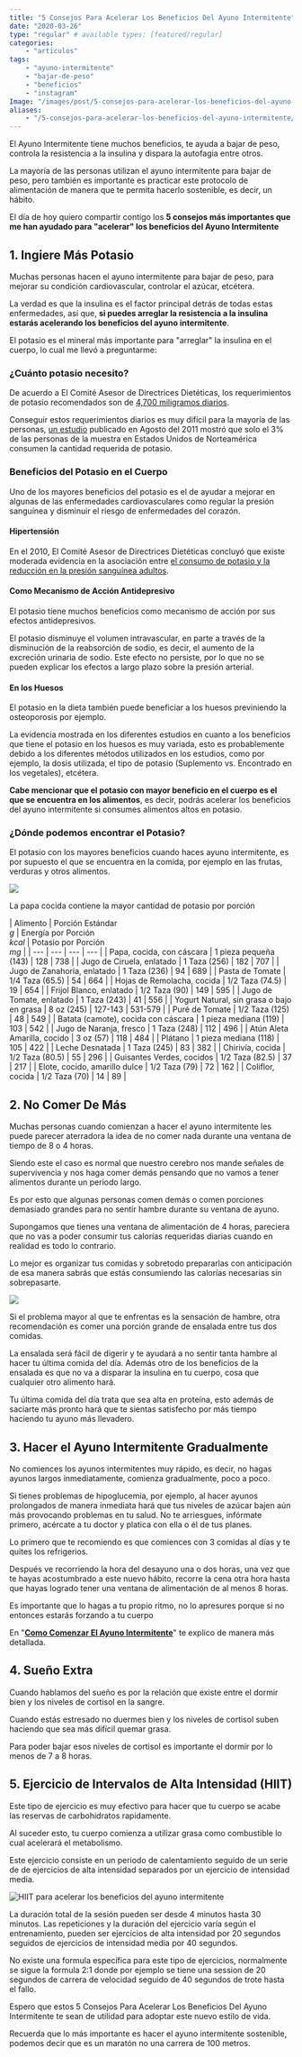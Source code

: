 ```yaml
---
title: "5 Consejos Para Acelerar Los Beneficios Del Ayuno Intermitente"
date: "2020-03-26"
type: "regular" # available types: [featured/regular]
categories:
    - "articulos"
tags:
    - "ayuno-intermitente"
    - "bajar-de-peso"
    - "beneficios"
    - "instagram"
Image: "/images/post/5-consejos-para-acelerar-los-beneficios-del-ayuno-intermitente/Consejos_Para_Acelerar-min.jpg"
aliases:
    - "/5-consejos-para-acelerar-los-beneficios-del-ayuno-intermitente/"
---
```


El Ayuno Intermitente tiene muchos beneficios, te ayuda a bajar de peso, controla la resistencia a la insulina y dispara la autofagia entre otros.

La mayoría de las personas utilizan el ayuno intermitente para bajar de peso, pero también es importante es practicar este protocolo de alimentación de manera que te permita hacerlo sostenible, es decir, un hábito.

El día de hoy quiero compartir contigo los **5 consejos más importantes que me han ayudado para "acelerar" los beneficios del Ayuno Intermitente**

## 1\. Ingiere Más Potasio

Muchas personas hacen el ayuno intermitente para bajar de peso, para mejorar su condición cardiovascular, controlar el azúcar, etcétera.

La verdad es que la insulina es el factor principal detrás de todas estas enfermedades, así que, **si puedes arreglar la resistencia a la insulina estarás acelerando los beneficios del ayuno intermitente**.

El potasio es el mineral más importante para "arreglar" la insulina en el cuerpo, lo cual me llevó a preguntarme:

### ¿Cuánto potasio necesito?

De acuerdo a El Comité Asesor de Directrices Dietéticas, los requerimientos de potasio recomendados son de [4,700 miligramos diarios](https://www.ncbi.nlm.nih.gov/pmc/articles/PMC3650509/).

Conseguir estos requerimientos diarios es muy difícil para la mayoría de las personas, [un estudio](https://www.ncbi.nlm.nih.gov/pmc/articles/PMC3174857/) publicado en Agosto del 2011 mostró que solo el 3% de las personas de la muestra en Estados Unidos de Norteamérica consumen la cantidad requerida de potasio.

### Beneficios del Potasio en el Cuerpo

Uno de los mayores beneficios del potasio es el de ayudar a mejorar en algunas de las enfermedades cardiovasculares como regular la presión sanguínea y disminuir el riesgo de enfermedades del corazón.

#### Hipertensión

En el 2010, El Comité Asesor de Directrices Dietéticas concluyó que existe moderada evidencia en la asociación entre [el consumo de potasio y la reducción en la presión sanguínea adultos](https://www.ncbi.nlm.nih.gov/pubmed/21403995/).

#### Como Mecanismo de Acción Antidepresivo

El potasio tiene muchos beneficios como mecanismo de acción por sus efectos antidepresivos.

El potasio disminuye el volumen intravascular, en parte a través de la disminución de la reabsorción de sodio, es decir, el aumento de la excreción urinaria de sodio. Este efecto no persiste, por lo que no se pueden explicar los efectos a largo plazo sobre la presión arterial.

#### En los Huesos

El potasio en la dieta también puede beneficiar a los huesos previniendo la osteoporosis por ejemplo.

La evidencia mostrada en los diferentes estudios en cuanto a los beneficios que tiene el potasio en los huesos es muy variada, esto es probablemente debido a los diferentes métodos utilizados en los estudios, como por ejemplo, la dosis utilizada, el tipo de potasio (Suplemento vs. Encontrado en los vegetales), etcétera.

**Cabe mencionar que el potasio con mayor beneficio en el cuerpo es el que se encuentra en los alimentos**, es decir, podrás acelerar los beneficios del ayuno intermitente si consumes alimentos altos en potasio.

### ¿Dónde podemos encontrar el Potasio?

El potasio con los mayores beneficios cuando haces ayuno intermitente, es por supuesto el que se encuentra en la comida, por ejemplo en las frutas, verduras y otros alimentos.

![](images/Papas-min-768x511.jpg)

La papa cocida contiene la mayor cantidad de potasio por porción

| Alimento | Porción Estándar  
_g_ | Energía por Porción  
_kcal_ | Potasio por Porción  
_mg_ |
| --- | --- | --- | --- |
| Papa, cocida, con cáscara | 1 pieza pequeña (143) | 128 | 738 |
| Jugo de Ciruela, enlatado | 1 Taza (256) | 182 | 707 |
| Jugo de Zanahoria, enlatado | 1 Taza (236) | 94 | 689 |
| Pasta de Tomate | 1/4 Taza (65.5) | 54 | 664 |
| Hojas de Remolacha, cocida | 1/2 Taza (74.5) | 19 | 654 |
| Frijol Blanco, enlatado | 1/2 Taza (90) | 149 | 595 |
| Jugo de Tomate, enlatado | 1 Taza (243) | 41 | 556 |
| Yogurt Natural, sin grasa o bajo en grasa | 8 oz (245) | 127-143 | 531-579 |
| Puré de Tomate | 1/2 Taza (125) | 48 | 549 |
| Batata (camote), cocida con cáscara | 1 pieza mediana (119) | 103 | 542 |
| Jugo de Naranja, fresco | 1 Taza (248) | 112 | 496 |
| Atún Aleta Amarilla, cocido | 3 oz (57) | 118 | 484 |
| Plátano | 1 pieza mediana (118) | 105 | 422 |
| Leche Desnatada | 1 Taza (245) | 83 | 382 |
| Chirivía, cocida | 1/2 Taza (80.5) | 55 | 296 |
| Guisantes Verdes, cocidos | 1/2 Taza (82.5) | 37 | 217 |
| Elote, cocido, amarillo dulce | 1/2 Taza (79) | 72 | 162 |
| Coliflor, cocida | 1/2 Taza (70) | 14 | 89 |

## 2\. No Comer De Más

Muchas personas cuando comienzan a hacer el ayuno intermitente les puede parecer aterradora la idea de no comer nada durante una ventana de tiempo de 8 o 4 horas.

Siendo este el caso es normal que nuestro cerebro nos mande señales de supervivencia y nos haga comer demás pensando que no vamos a tener alimentos durante un periodo largo.

Es por esto que algunas personas comen demás o comen porciones demasiado grandes para no sentir hambre durante su ventana de ayuno.

Supongamos que tienes una ventana de alimentación de 4 horas, pareciera que no vas a poder consumir tus calorías requeridas diarias cuando en realidad es todo lo contrario.

Lo mejor es organizar tus comidas y sobretodo prepararlas con anticipación de esa manera sabrás que estás consumiendo las calorías necesarias sin sobrepasarte.

![](images/Errores-ayuno-intermitente-768x324.jpg)

Si el problema mayor al que te enfrentas es la sensación de hambre, otra recomendación es comer una porción grande de ensalada entre tus dos comidas.

La ensalada será fácil de digerir y te ayudará a no sentir tanta hambre al hacer tu última comida del día. Además otro de los beneficios de la ensalada es que no va a disparar la insulina en tu cuerpo, cosa que cualquier otro alimento hará.

Tu última comida del día trata que sea alta en proteína, esto además de saciarte más pronto hará que te sientas satisfecho por más tiempo haciendo tu ayuno más llevadero.

## 3\. Hacer el Ayuno Intermitente Gradualmente

No comiences los ayunos intermitentes muy rápido, es decir, no hagas ayunos largos inmediatamente, comienza gradualmente, poco a poco.

Si tienes problemas de hipoglucemia, por ejemplo, al hacer ayunos prolongados de manera inmediata hará que tus niveles de azúcar bajen aún más provocando problemas en tu salud. No te arriesgues, infórmate primero, acércate a tu doctor y platica con ella o él de tus planes.

Lo primero que te recomiendo es que comiences con 3 comidas al días y te quites los refrigerios.

Después ve recorriendo la hora del desayuno una o dos horas, una vez que te hayas acostumbrado a este nuevo hábito, recorre la cena otra hora hasta que hayas logrado tener una ventana de alimentación de al menos 8 horas.

Es importante que lo hagas a tu propio ritmo, no lo apresures porque si no entonces estarás forzando a tu cuerpo

En "**[Como Comenzar El Ayuno Intermitente](https://ayunointermitente.blog/como-comenzar-el-ayuno-intermitente-2/)**" te explico de manera más detallada.

## 4\. Sueño Extra

Cuando hablamos del sueño es por la relación que existe entre el dormir bien y los niveles de cortisol en la sangre.

Cuando estás estresado no duermes bien y los niveles de cortisol suben haciendo que sea más difícil quemar grasa.

Para poder bajar esos niveles de cortisol es importante el dormir por lo menos de 7 a 8 horas.

## 5\. Ejercicio de Intervalos de Alta Intensidad (HIIT)

Este tipo de ejercicio es muy efectivo para hacer que tu cuerpo se acabe las reservas de carbohidratos rapidamente.

Al suceder esto, tu cuerpo comienza a utilizar grasa como combustible lo cual acelerará el metabolismo.

Este ejercicio consiste en un periodo de calentamiento seguido de un serie de de ejercicios de alta intensidad separados por un ejercicio de intensidad media.

![HIIT para acelerar los beneficios del ayuno intermitente](images/HIIT_Para_Acelerar_Los_Beneficios_Del_Ayuno_Initermitente-min-768x512.jpg)

La duración total de la sesión pueden ser desde 4 minutos hasta 30 minutos. Las repeticiones y la duración del ejercicio varía según el entrenamiento, pueden ser ejercicios de alta intensidad por 20 segundos seguidos de ejercicios de intensidad media por 40 segundos.

No existe una formula específica para este tipo de ejercicios, normalmente se sigue la formula 2:1 donde por ejemplo se tiene una session de 20 segundos de carrera de velocidad seguido de 40 segundos de trote hasta el fallo.

Espero que estos 5 Consejos Para Acelerar Los Beneficios Del Ayuno Intermitente te sean de utilidad para adoptar este nuevo estilo de vida.

Recuerda que lo más importante es hacer el ayuno intermitente sostenible, podemos decir que es un maratón no una carrera de 100 metros.

